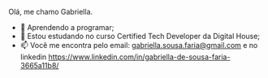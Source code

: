 Olá, me chamo Gabriella.

- 👀 Aprendendo a programar;
- 🌱 Estou estudando no curso Certified Tech Developer da Digital House;
- 📫 Você me encontra pelo email: gabriella.sousa.faria@gmail.com e no linkedin https://www.linkedin.com/in/gabriella-de-sousa-faria-3665a11b8/

   
